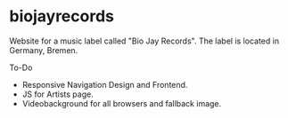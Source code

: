# biojayrecords
Website for a music label called "Bio Jay Records". The label is located in Germany, Bremen.

To-Do
- Responsive Navigation Design and Frontend.
- JS for Artists page.
- Videobackground for all browsers and fallback image.